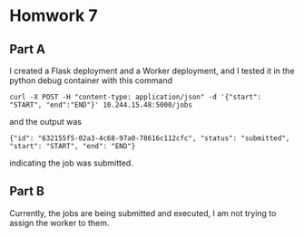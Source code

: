 # Homwork 7

## Part A
I created a Flask deployment and a Worker deployment, and I tested it in the python debug container with this command 
```
curl -X POST -H "content-type: application/json" -d '{"start": "START", "end":"END"}' 10.244.15.48:5000/jobs
```
and the output was 
```
{"id": "632155f5-02a3-4c68-97a0-78616c112cfc", "status": "submitted", "start": "START", "end": "END"}
```
indicating the job was submitted.

## Part B
Currently, the jobs are being submitted and executed, I am not trying to assign the worker to them.
